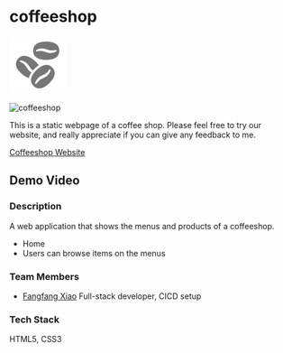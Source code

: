 # coffeeshop

![logo](https://raw.githubusercontent.com/f2xiao/coffeeshop/main/assets/logos/coffee-beans-logo-and-footer.svg)

![coffeeshop]()

This is a static webpage of a coffee shop. Please feel free to try our website, and really appreciate if you can give any feedback to me.

[Coffeeshop Website](https://f2xiao.github.io/coffeeshop/)

## Demo Video

### Description

A web application that shows the menus and products of a coffeeshop.

- Home
- Users can browse items on the menus

### Team Members

- [Fangfang Xiao](https://github.com/f2xiao)
  Full-stack developer, CICD setup

### Tech Stack

HTML5, CSS3
